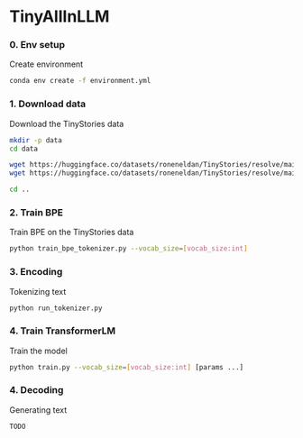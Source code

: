 # TinyAllInLLM

### 0. Env setup
Create environment

``` sh
conda env create -f environment.yml
```

### 1. Download data
Download the TinyStories data

``` sh
mkdir -p data
cd data

wget https://huggingface.co/datasets/roneneldan/TinyStories/resolve/main/TinyStoriesV2-GPT4-train.txt
wget https://huggingface.co/datasets/roneneldan/TinyStories/resolve/main/TinyStoriesV2-GPT4-valid.txt

cd ..
```

### 2. Train BPE
Train BPE on the TinyStories data

``` sh
python train_bpe_tokenizer.py --vocab_size=[vocab_size:int]
```

### 3. Encoding
Tokenizing text

``` sh
python run_tokenizer.py
```

### 4. Train TransformerLM
Train the model

``` sh
python train.py --vocab_size=[vocab_size:int] [params ...]
```

### 4. Decoding
Generating text

``` sh
TODO
```
